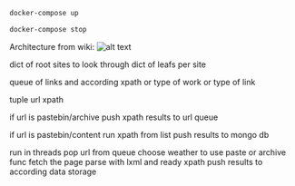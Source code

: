```bash
docker-compose up
```

```bash
docker-compose stop
```

Architecture from wiki: 
![alt text](https://upload.wikimedia.org/wikipedia/commons/d/df/WebCrawlerArchitecture.svg "architecture")


dict of root sites to look through
    dict of leafs per site
    
queue of links and according xpath or type of work or type of link

tuple url xpath

if url is pastebin/archive
    push xpath results to url queue
   
if url is pastebin/content
    run xpath from list
    push results to mongo db
    
run in threads
pop url from queue
choose weather to use paste or archive func
fetch the page
parse with lxml and ready xpath
push results to according data storage
     